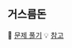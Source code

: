 ## 거스름돈
📖 [문제 풀기](https://school.programmers.co.kr/learn/courses/30/lessons/12907)
💡 [참고](https://taesung1993.tistory.com/74)
